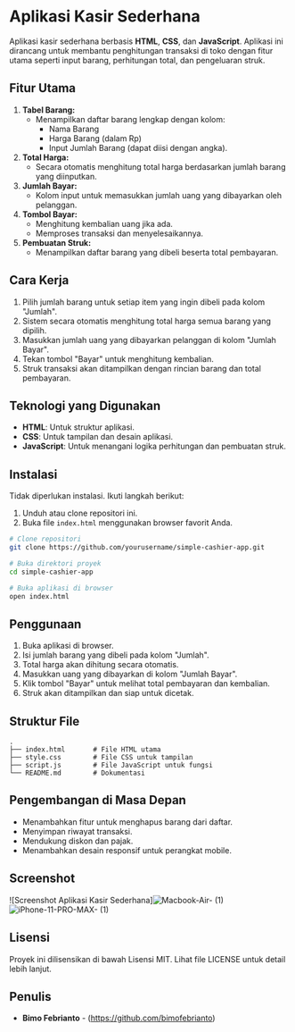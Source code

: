# Aplikasi Kasir Sederhana

Aplikasi kasir sederhana berbasis **HTML**, **CSS**, dan **JavaScript**. Aplikasi ini dirancang untuk membantu penghitungan transaksi di toko dengan fitur utama seperti input barang, perhitungan total, dan pengeluaran struk.

## Fitur Utama
1. **Tabel Barang:**
   - Menampilkan daftar barang lengkap dengan kolom:
     - Nama Barang
     - Harga Barang (dalam Rp)
     - Input Jumlah Barang (dapat diisi dengan angka).
2. **Total Harga:**
   - Secara otomatis menghitung total harga berdasarkan jumlah barang yang diinputkan.
3. **Jumlah Bayar:**
   - Kolom input untuk memasukkan jumlah uang yang dibayarkan oleh pelanggan.
4. **Tombol Bayar:**
   - Menghitung kembalian uang jika ada.
   - Memproses transaksi dan menyelesaikannya.
5. **Pembuatan Struk:**
   - Menampilkan daftar barang yang dibeli beserta total pembayaran.

## Cara Kerja
1. Pilih jumlah barang untuk setiap item yang ingin dibeli pada kolom "Jumlah".
2. Sistem secara otomatis menghitung total harga semua barang yang dipilih.
3. Masukkan jumlah uang yang dibayarkan pelanggan di kolom "Jumlah Bayar".
4. Tekan tombol "Bayar" untuk menghitung kembalian.
5. Struk transaksi akan ditampilkan dengan rincian barang dan total pembayaran.

## Teknologi yang Digunakan
- **HTML**: Untuk struktur aplikasi.
- **CSS**: Untuk tampilan dan desain aplikasi.
- **JavaScript**: Untuk menangani logika perhitungan dan pembuatan struk.

## Instalasi
Tidak diperlukan instalasi. Ikuti langkah berikut:

1. Unduh atau clone repositori ini.
2. Buka file `index.html` menggunakan browser favorit Anda.

```bash
# Clone repositori
git clone https://github.com/yourusername/simple-cashier-app.git

# Buka direktori proyek
cd simple-cashier-app

# Buka aplikasi di browser
open index.html
```

## Penggunaan
1. Buka aplikasi di browser.
2. Isi jumlah barang yang dibeli pada kolom "Jumlah".
3. Total harga akan dihitung secara otomatis.
4. Masukkan uang yang dibayarkan di kolom "Jumlah Bayar".
5. Klik tombol "Bayar" untuk melihat total pembayaran dan kembalian.
6. Struk akan ditampilkan dan siap untuk dicetak.

## Struktur File
```
.
├── index.html       # File HTML utama
├── style.css        # File CSS untuk tampilan
├── script.js        # File JavaScript untuk fungsi
└── README.md        # Dokumentasi
```

## Pengembangan di Masa Depan
- Menambahkan fitur untuk menghapus barang dari daftar.
- Menyimpan riwayat transaksi.
- Mendukung diskon dan pajak.
- Menambahkan desain responsif untuk perangkat mobile.

## Screenshot
![Screenshot Aplikasi Kasir Sederhana]![Macbook-Air- (1)](https://github.com/user-attachments/assets/8de3c65c-bd9b-4ec3-a989-063eacac3c1f) ![iPhone-11-PRO-MAX- (1)](https://github.com/user-attachments/assets/f8a4b1ff-664b-401a-a76d-2be3b756ba1e)




## Lisensi
Proyek ini dilisensikan di bawah Lisensi MIT. Lihat file LICENSE untuk detail lebih lanjut.

## Penulis
- **Bimo Febrianto** - (https://github.com/bimofebrianto)
